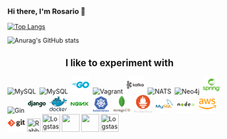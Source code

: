 ### Hi there, I'm Rosario 👋

[![Top Langs](https://github-readme-stats-git-masterrstaa-rickstaa.vercel.app/api/top-langs/?username=rosariocannavo&hide=tex,jupyter%20notebook,html&langs_count=5&repo=multimedia-project)](https://github.com/anuraghazra/github-readme-stats)

![Anurag's GitHub stats](https://github-readme-stats.vercel.app/api?username=rosariocannavo&show_icons=true&theme=radical) 

<h2 align="center">I like to experiment with </h2>
<div>
    <img src="https://cdn.worldvectorlogo.com/logos/rust.svg" title="Rust"  alt="MySQL" width="40" height="40"/>&nbsp;
      <img src="https://cdn.worldvectorlogo.com/logos/c.svg" title="C++"  alt="MySQL" width="40" height="40"/>&nbsp;
    <img src="https://raw.githubusercontent.com/devicons/devicon/1119b9f84c0290e0f0b38982099a2bd027a48bf1/icons/go/go-original-wordmark.svg" title="Go" alt="Go " width="40" height="40"/>&nbsp;
      <img src="https://cdn.worldvectorlogo.com/logos/vagrant.svg" title="Vagrant"  alt="Vagrant" width="40" height="40"/>&nbsp;
  <img src="https://raw.githubusercontent.com/devicons/devicon/1119b9f84c0290e0f0b38982099a2bd027a48bf1/icons/apachekafka/apachekafka-original-wordmark.svg" title="Kafka" alt="Kafka" width="40" height="40"/>&nbsp;
  <img src="https://avatars.githubusercontent.com/u/10203055?s=200&v=4" title="NATS"  alt="NATS" width="40" height="40"/>&nbsp;
    <img src="https://avatars.githubusercontent.com/u/201120?s=200&v=4" title="Neo4j"  alt="Neo4j" width="40" height="40"/>&nbsp;
  <img src="https://github.com/devicons/devicon/blob/master/icons/spring/spring-original-wordmark.svg" title="Spring" alt="Spring" width="40" height="40"/>&nbsp;
  <img src="https://avatars.githubusercontent.com/u/7894478?s=200&v=4" title="Gin" alt="Gin" width="40" height="40"/>&nbsp;
  <img src="https://raw.githubusercontent.com/devicons/devicon/1119b9f84c0290e0f0b38982099a2bd027a48bf1/icons/django/django-plain-wordmark.svg" title="Django " alt="Django" width="40" height="40"/>&nbsp;
  <img src="https://raw.githubusercontent.com/devicons/devicon/1119b9f84c0290e0f0b38982099a2bd027a48bf1/icons/docker/docker-original-wordmark.svg" title="Docker" alt="Docker" width="40" height="40"/>&nbsp;
  <img src="https://raw.githubusercontent.com/devicons/devicon/1119b9f84c0290e0f0b38982099a2bd027a48bf1/icons/nginx/nginx-original.svg" title="Nginx" alt="Nginx" width="40" height="40"/>&nbsp;
  <img src="https://raw.githubusercontent.com/devicons/devicon/1119b9f84c0290e0f0b38982099a2bd027a48bf1/icons/kubernetes/kubernetes-plain-wordmark.svg" title="Kubernetes" alt="Kubernetes" width="40" height="40"/>&nbsp;
  <img src="https://raw.githubusercontent.com/devicons/devicon/1119b9f84c0290e0f0b38982099a2bd027a48bf1/icons/mongodb/mongodb-original-wordmark.svg" title="MongoDB" alt="MongoDB" width="40" height="40"/>&nbsp;
  <img src="https://raw.githubusercontent.com/devicons/devicon/1119b9f84c0290e0f0b38982099a2bd027a48bf1/icons/prometheus/prometheus-original-wordmark.svg" title="Prometheus"  alt="Prometheus" width="40" height="40"/>&nbsp;
  <img src="https://github.com/devicons/devicon/blob/master/icons/mysql/mysql-original-wordmark.svg" title="MySQL"  alt="MySQL" width="40" height="40"/>&nbsp;
  <img src="https://github.com/devicons/devicon/blob/master/icons/nodejs/nodejs-original-wordmark.svg" title="NodeJS" alt="NodeJS" width="40" height="40"/>&nbsp;
  <img src="https://github.com/devicons/devicon/blob/master/icons/amazonwebservices/amazonwebservices-plain-wordmark.svg" title="AWS" alt="AWS" width="40" height="40"/>&nbsp;
  <img src="https://github.com/devicons/devicon/blob/master/icons/git/git-original-wordmark.svg" title="Git" **alt="Git" width="40" height="40"/>
   <img src="https://cdn.worldvectorlogo.com/logos/rabbitmq.svg" title="RabbitMQ" **alt="RabbitMQ" width="30" height="30" \>
   <img src="https://cdn.worldvectorlogo.com/logos/elastic-logstash.svg" title="Logstash" **alt="Log" width="40" height="40" \>
   <img src="https://cdn.worldvectorlogo.com/logos/elastic-kibana.svg" **alt="Log" width="40" height="40" \>
   <img src="https://cdn.worldvectorlogo.com/logos/grafana.svg" **alt="Log" width="40" height="40" \>
   <img src="https://cdn.worldvectorlogo.com/logos/apache-spark-5.svg" title="Logstash" **alt="Log" width="40" height="40" \>
</div>
